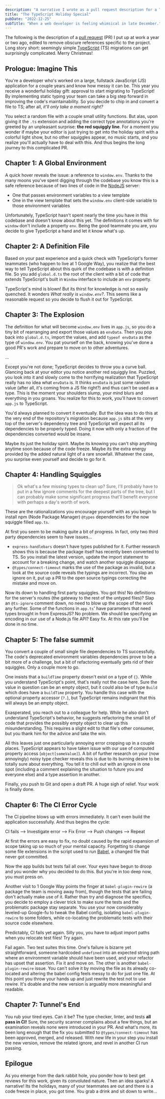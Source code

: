 ```yaml
---
description: "A narrative I wrote as a pull request description for a TypeScript migration."
title: "The TypeScript Holiday Special"
pubDate: "2022-12-25"
subTitle: "When a web developer is feeling whimsical in late December."
---
```


The following is the description of a [pull request] (PR) I put up at work a year or two ago, edited to remove obscure references specific to the project. Long story short: seemingly simple [TypeScript] (TS) migrations can get surprisingly complicated. Merry Christmas!

## Prologue: Imagine This

You're a developer who's worked on a large, fullstack JavaScript (JS) application for a couple years and know how messy it can be. This year you receive a wonderful holiday gift: approval to start migrating to TypeScript! By implementing static typing your team can take a big step forward in improving the code's maintainability. So you decide to chip in and convert a file to TS; after all, _it'll only take a moment right?_

You select a random file with a couple small utility functions. But alas, upon giving it the `.ts` extension and adding the correct type annotations you're greeted by an unpleasant surprise: **the red squiggly line**. For a moment you wonder if maybe your editor is just trying to get into the holiday spirit with a colorful light show, but no other squiggles appear, no music starts, and you realize you'll actually have to deal with this. And thus begins the long journey to this complicated PR.

## Chapter 1: A Global Environment

A quick hover reveals the issue: a reference to `window.env`. Thanks to the many moons you've spent digging through the codebase you know this is a safe reference because of two lines of code in the [NodeJS] server:

-   One that passes environment variables to a view template
-   One in the view template that sets the `window.env` client-side variable to those environment variables

Unfortunately, TypeScript hasn't spent nearly the time you have in this codebase and doesn't know about this yet. The definitions it comes with for `window` don't include a property `env`. Being the good teammate you are, you decide to give TypeScript a hand and let it know what's up.

## Chapter 2: A Definition File

Based on your past experience and a quick check with TypeScript's former teammates (who happen to live at 1 Google Way), you realize that the best way to tell TypeScript about this quirk of the codebase is with a definition file. So you add `global.d.ts` the root of the client with a bit of code that extends TypeScript's built in `Window` interface to include an `env` property.

TypeScript's mind is blown! But its thirst for knowledge is not so easily quenched. It wonders _What really is `window.env`?_. This seems like a reasonable request so you decide to flush it out for TypeScript.

## Chapter 3: The Explosion

The definition for what will become `window.env` lives in `app.js`, so you do a tiny bit of rearranging and export those values as `envData`. Then you pop back into `global.d.ts`, import the values, and add `typeof envData` as the type of `window.env`. You pat yourself on the back, knowing you've done a good PR's work and prepare to move on to other adventures.

...

Except you're not done; TypeScript decides to throw you a curve ball. Glancing back at your editor you notice another red squiggly line. Puzzled, you look into it and slowly come to the horrifying realization that TypeScript really has no idea what `envData` is. It thinks `envData` is just some random value (after all, it's coming from a JS file right?) and thus can't be used as a type. This is the moment your shoulders slump, your mind blurs and everything in you groans. You realize for this to work, you'll have to convert `app.js` to TypeScript.

You'd always planned to convert it eventually. But the idea was to do this at the very end of the repository's migration because `app.js` sits at the very top of the server's dependency tree and TypeScript will expect all its dependencies to be properly typed. Doing it now with only a fraction of the dependencies converted would be insane.

Maybe its just the holiday spirit. Maybe its knowing you can't ship anything anytime soon because of the code freeze. Maybe its the extra energy provided by the added natural light of a rare snowfall. Whatever the case, you surprise even yourself and decide to go for it.

## Chapter 4: Handling Squiggles

> Ok what's a few missing types to clean up? Sure, I'll probably have to put in a few ignore comments for the deepest parts of the tree, but I can probably make some significant progress that'll benefit everyone with perhaps a day's worth of work.

These are the rationalizations you encourage yourself with as you begin to install npm (Node Package Manager) `@types` dependencies for the now squiggle filled `app.ts`.

At first you seem to be making quite a bit of progress. In fact, only two third party dependencies seem to have issues...

-   `express-handlebars` doesn't have types published for it. Further research shows this is because the package itself has recently been converted to TS. So you install the latest version, update the import statement to account for a breaking change, and watch another squiggle disappear.
-   `@types/connect-timeout` marks the use of the package as invalid, but a look at the source code reveals the typings are incorrect. You slap an ignore on it, put up a PR to the open source typings correcting the mistake and move on.

Now its down to handling first party squiggles. You got this! No definitions for the server's routes (the gateway to the rest of the untyped files)? Slap an `@ts-ignore` comment down, no need to blow up the scope of the work any further. Some of the functions in `app.ts`' have parameters that need types brought in from ExpressJS? No problem. We should be specifying an encoding in our use of a Node.js file API? Easy fix. At this rate you'll be done in no time.

## Chapter 5: The false summit

You convert a couple of small single file dependencies to TS successfully. The code's deprecated environment variables dependencies prove to be a bit more of a challenge, but a bit of refactoring eventually gets rid of their squiggles. Only a couple more to go.

One insists that a `buildTime` property doesn't exist on a type of `{}`. While you understand TypeScript's point, that's really not the case here. Sure the value in question can be an empty object, but it could also be of type `Build` which does have a `buildTime` property. You handle this case with the optional property accessor (`?.`), but TypeScript remains indignant that this will always be an empty object.

Exasperated, you reach out to a colleague for help. While he also don't understand TypeScript's behavior, he suggests refactoring the small bit of code that provides the possibly empty object to clear up this misunderstanding. This requires a slight edit to that file's other consumer, but you thank him for the advice and take the win.

All this leaves just one particularly annoying error cropping up in a couple places. TypeScript appears to have taken issue with our use of computed property access (`object[someValue]`). A bit of further research on your (now annoyingly) noisy type checker reveals this is due to its burning desire to be totally sure about everything. You tell it to chill out with an ignore in one spot (including a comment explaining the situation to future you and everyone else) and a type assertion in another.

Finally, you push to Git and open a draft PR. A huge sigh of relief. Your work is finally done.

## Chapter 6: The CI Error Cycle

The CI pipeline blows up with errors immediately. It can't even build the application successfully. And thus begins the cycle:

CI fails --> Investigate error --> Fix Error --> Push changes --> Repeat

At first the errors are easy to fix, no doubt caused by the rapid expansion of scope taking up so much of your mental capacity. Forgetting to change some file extensions in the script used to run [Babel], a changed file that never got committed.

Now the app builds but tests fail all over. Your eyes have begun to droop and you wonder why you decided to do this. But you're in too deep now, you must press on.

Another visit to 1 Google Way points the finger at `babel-plugin-rewire` (a package the team is moving away from), though the tests that are failing don't actually make use of it. Rather than try and diagnose the specifics, you decide to employ a clever trick to make sure the tests and the problematic package stay separate. You use your now considerably leveled-up Google-fu to tweak the Babel config, isolating `babel-plugin-rewire` to some folders, while co-locating the problematic tests with their source code elsewhere.

Predictably, CI fails yet again. Silly you, you have to adjust import paths when you relocate test files! Try again.

Fail again. Two test suites this time. One's failure is bizarre yet straightforward, someone hardcoded `undefined` into an expected string path where an environment variable should have been used, and your refactor has upset that assertion. Fix it and move on. The other is another `babel-plugin-rewire` issue. You can't solve it by moving the file as its already co-located and altering the babel config feels messy to do for just one file. At this point you throw your hands up and just rewrite the test not to use rewire. It's doable and the new version is arguably more meaningful and readable.

## Chapter 7: Tunnel's End

You rub your tired eyes. Can it be? The type checker, linter, and tests **all pass in CI!** Sure, the security scanner complains about a few things, but an examination reveals none were introduced in your PR. And what's more, its been long enough that the fix you submitted to `@types/connect-timeout` has been approved, merged, and released. With new life in your step you install the new version, remove the related ignore, and revel in another CI run passing.

## Epilogue

As you emerge from the dark rabbit hole, you ponder how to best get reviews for this work, given its convoluted nature. Then an idea sparks! A narrative! Its the holidays, many of your teammates are out and there is a code freeze in place, you got time. You grab a drink and sit down to write...

[babel]: https://babeljs.io/
[nodejs]: https://nodejs.org/en/
[pull request]: https://docs.github.com/en/pull-requests/collaborating-with-pull-requests/proposing-changes-to-your-work-with-pull-requests/about-pull-requests#about-pull-requests
[typescript]: https://www.typescriptlang.org/
